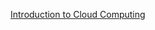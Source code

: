 [Introduction to Cloud Computing](https://docs.google.com/presentation/d/1bo2HEi7s2x20T1peIMAeNE-cAsItw9-U0a7174O-wWA/edit?usp=sharing)

